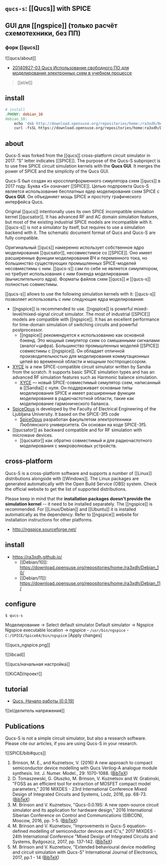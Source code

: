 ## `qucs-s`: [[Qucs]] with SPICE
## GUI для [[ngspice]] (только расчёт схемотехники, без ПП)
### форк [[qucs]]

![[qucs/about]]

- [20140927-03 Qucs Использование свободного ПО для моделирования электронных схем в учебном процессе](https://www.youtube.com/watch?v=XEKRtP8cWIc)


> [[el/el]]

## install



```Makefile
# install
.PHONY: debian_10
debian_10:
	echo 'deb http://download.opensuse.org/repositories/home:/ra3xdh/Debian_10/ /' | sudo tee /etc/apt/sources.list.d/home:ra3xdh.list
	curl -fsSL https://download.opensuse.org/repositories/home:ra3xdh/Debian_10/Release.key | gpg --dearmor | sudo tee /etc/apt/trusted.gpg.d/home_ra3xdh.gpg > /dev/null
```

## about

Qucs-S was forked from the [[qucs]] cross-platform circuit simulator in 2017. ”S” letter indicates [[SPICE]]. The purpose of the Qucs-S subproject is to use free SPICE circuit simulation kernels with the **Qucs GUI**. It merges the power of SPICE and the simplicity of the Qucs GUI.

Qucs-S был создан из кроссплатформенного симулятора схем [[qucs]] в 2017 году. Буква «S» означает [[SPICE]]. Целью подпроекта Qucs-S является использование бесплатных ядер моделирования схем SPICE с **Qucs GUI**. Он объединяет мощь SPICE и простоту графического интерфейса Qucs.

Original [[qucs]] intentionally uses its own SPICE incompatible simulation kernel [[qucsator]]. It has advanced RF and AC domain simulation features, but most of the existing industrial SPICE models are incompatible with it. [[qucs-s]] is not a simulator by itself, but requires to use a simulation backend with it. The schematic document format of Qucs and Qucs-S are fully compatible.

Оригинальный  [[qucs]] намеренно использует собственное ядро моделирования [[qucsator]], несовместимое со [[SPICE]]. Оно имеет расширенные функции моделирования ВЧ и переменного тока, но большинство существующих промышленных SPICE-моделей несовместимы с ним. [[qucs-s]] сам по себе не является симулятором, но требует использования с ним бэкенда моделирования (вычислительного ядра). Форматы файлов схем [[qucs]] и [[qucs-s]] полностью совместимы.

[[qucs-s]] allows to use the following simulation kernels with it:
[[qucs-s]] позволяет использовать с ним следующие ядра моделирования:

- [[ngspice]] is recommended to use. [[ngspice]] is powerful mixed-level/mixed-signal circuit simulator. The most of industrial [[SPICE]] models are compatible with [[ngspice]]. It has an excellent performance for time-domain simulation of switching circuits and powerful postprocessor.
	- [[ngspice]] рекомендуется к использованию как основной бэкенд. Это мощный симулятор схем со смешанными сигналами (аналог+цифра). Большинство промышленных моделей [[SPICE]] совместимы с [[ngspice]]. Он обладает отличной производительностью для моделирования коммутационных цепей во временной области и мощным постпроцессором.
- [XYCE](https://xyce.sandia.gov) is a new SPICE-compatible circuit simulator written by Sandia from the scratch. It supports basic SPICE simulation types and has an advanced RF simulation features such as Harmonic balance simulation.
	- [XYCE](https://xyce.sandia.gov) — новый SPICE-совместимый симулятор схем, написанный в [[Sandia]] с нуля. Он поддерживает основные типы моделирования SPICE и имеет расширенные функции моделирования в радиочастотной области, такие как моделирование гармонического баланса.
- [SpiceOpus](http://spiceopus.si) is developed by the Faculty of Electrical Engineering of the Ljubljana University. It based on the SPICE-3f5 code
	- [SpiceOpus](http://spiceopus.si) разработан факультетом электротехники Люблянского университета. Он основан на коде SPICE-3f5.
- [[qucsator]] as backward compatible and for RF simulation with microwave devices.
	- [[qucsator]] как обратно совместимый и для радиочастотного моделирования с микроволновых устройств.

## cross-platform

Qucs-S is a cross-platform software and supports a number of [[Linux]] distributions alongside with [[Windows]]. The Linux packages are generated automatically with the Open Build Service (OBS) system. Check the official website to get the list of supported distributions. 

Please keep in mind that the **installation packages doesn’t provide the simulation kernel** -- it need to be installed separately. The [[ngspice]] is recommended. For [[Linux/Debian]] and [[Ubuntu]] it is installed automatically as the dependency. Refer to [[ngspice]] website for installation instructions for other platforms.

- http://ngspice.sourceforge.net/


## install
- https://ra3xdh.github.io/
	- [[Debian/10]]: https://download.opensuse.org/repositories/home:/ra3xdh/Debian_10/
	- [[Debian/11]]: https://download.opensuse.org/repositories/home:/ra3xdh/Debian_11/

## configure

```shell
$ qucs-s
```

Моделирование -> Select default simulator
Default simulator -> Ngspice
Ngspice executable location -> ngspice
	- `/usr/bin/ngspice`
	- `C:/SPICE/Spice64/bin/ngspice`
[Apply changes]

![[qucs_ngspice.png]]

![[libcad]]

![[qucs/начальная настройка]]

![[KiCAD/проект]]

## tutorial

- [Qucs. Начало работы (0.0.19)](https://youtu.be/d3VsmT2pAOc)

![[el/делитель напряжения]]

## Publications

Qucs-S is not a simple circuit simulator, but also a research software. Please cite our articles, if you are using Qucs-S in your research.


![[SPICE/bib#qucs]]

1.  Brinson, M. E., and Kuznetsov, V. (2016) A new approach to compact semiconductor device modelling with Qucs Verilog-A analogue module synthesis. Int. J. Numer. Model., 29: 1070-1088. ([BibTeX](https://ra3xdh.github.io/ijnm.bib))
2.  D. Tomaszewski, G. Głuszko, M. Brinson, V. Kuznetsov and W. Grabinski, "FOSS as an efficient tool for extraction of MOSFET compact model parameters," 2016 MIXDES - 23rd International Conference Mixed Design of Integrated Circuits and Systems, Lodz, 2016, pp. 68-73. ([BibTeX](https://ra3xdh.github.io/foss_mixdes.bib))
3.  M. Brinson and V. Kuznetsov, "Qucs-0.0.19S: A new open-source circuit simulator and its application for hardware design," 2016 International Siberian Conference on Control and Communications (SIBCON), Moscow, 2016, pp. 1-5. ([BibTeX](https://ra3xdh.github.io/qucs_sibcon.bib))
4.  M. Brinson and V. Kuznetsov, "Improvements in Qucs-S equation-defined modelling of semiconductor devices and IC's," 2017 MIXDES - 24th International Conference "Mixed Design of Integrated Circuits and Systems, Bydgoszcz, 2017, pp. 137-142. ([BibTeX](https://ra3xdh.github.io/qucs_s_mixdes.bib))
5.  M. Brinson and V. Kuznetsov, "Extended behavioural device modelling and circuit simulation with Qucs-S" International Journal of Electronics, 2017, pp.1 - 14 ([BibTeX](https://ra3xdh.github.io/qucs_ije.bib))
